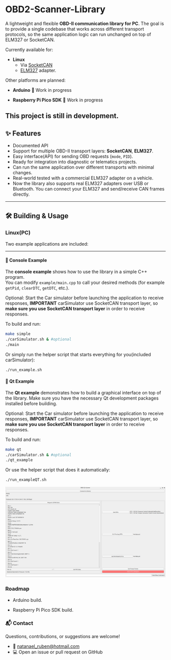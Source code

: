 # OBD2-Scanner-Library

A lightweight and flexible **OBD-II communication library for PC**.
The goal is to provide a single codebase that works across different transport protocols, so the same application logic can run unchanged on top of ELM327 or SocketCAN.

Currently available for:

- **Linux** 
    - Via [SocketCAN](https://www.kernel.org/doc/Documentation/networking/can.txt)
    - [ELM327](https://cdn.sparkfun.com/assets/learn_tutorials/8/3/ELM327DS.pdf) adapter.

Other platforms are planned:

- **Arduino** 🚧 Work in progress

- **Raspberry Pi Pico SDK** 🚧 Work in progress

This project is still in development.
---

## ✨ Features
- Documented API
- Support for multiple OBD-II transport layers: **SocketCAN**, **ELM327**.
- Easy interface(API) for sending OBD requests (`mode`, `PID`).
- Ready for integration into diagnostic or telematics projects.
- Can run the same application over different transports with minimal changes.
- Real-world tested with a commercial ELM327 adapter on a vehicle.
- Now the library also supports real ELM327 adapters over USB or Bluetooth. You can connect your ELM327 and send/receive CAN frames directly.

---

## 🛠 Building & Usage

### Linux(PC)

Two example applications are included:

---

#### 🔹 Console Example  

The **console example** shows how to use the library in a simple C++ program.  
You can modify `example/main.cpp` to call your desired methods (for example `getPid`, `clearDTC`, `getDTC`, etc.).

Optional: Start the Car simulator before launching the application to receive responses, **IMPORTANT** carSimulator use SocketCAN transport layer, so **make sure you use SocketCAN transport layer** in order to receive responses.

To build and run:  

```bash
make simple
./carSimulator.sh & #optional
./main
```

Or simply run the helper script that starts everything for you(included carSimulator):

```bash
./run_example.sh
```

#### 🔹 Qt Example

The **Qt example** demonstrates how to build a graphical interface on top of the library.
Make sure you have the necessary Qt development packages installed before building.

Optional: Start the Car simulator before launching the application to receive responses, **IMPORTANT** carSimulator use SocketCAN transport layer, so **make sure you use SocketCAN transport layer** in order to receive responses.

To build and run:

```bash
make qt
./carSimulator.sh & #optional
./qt_example
```

Or use the helper script that does it automatically:

```bash
./run_exampleQT.sh
```

![Alt text](images/qt_example.png)

### Roadmap

- Arduino build.

- Raspberry Pi Pico SDK build.

### 📬 Contact

Questions, contributions, or suggestions are welcome!

- 📧 natanael_ruben@hotmail.com
- 💻 Open an issue or pull request on GitHub